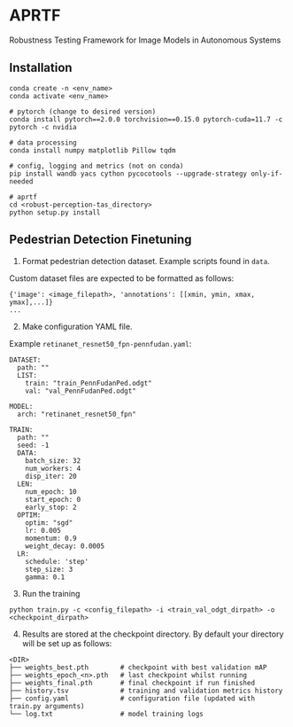 # APRTF
Robustness Testing Framework for Image Models in Autonomous Systems

##  Installation
```
conda create -n <env_name>
conda activate <env_name>

# pytorch (change to desired version)
conda install pytorch==2.0.0 torchvision==0.15.0 pytorch-cuda=11.7 -c pytorch -c nvidia

# data processing
conda install numpy matplotlib Pillow tqdm

# config, logging and metrics (not on conda)
pip install wandb yacs cython pycocotools --upgrade-strategy only-if-needed

# aprtf
cd <robust-perception-tas_directory>
python setup.py install
```

## Pedestrian Detection Finetuning
1. Format pedestrian detection dataset. Example scripts found in `data`.

Custom dataset files are expected to be formatted as follows:
```
{'image': <image_filepath>, 'annotations': [[xmin, ymin, xmax, ymax],...]}
...
```


2. Make configuration YAML file. 

Example `retinanet_resnet50_fpn-pennfudan.yaml`:
```
DATASET:
  path: ""
  LIST:
    train: "train_PennFudanPed.odgt"
    val: "val_PennFudanPed.odgt"

MODEL:
  arch: "retinanet_resnet50_fpn"

TRAIN:
  path: ""
  seed: -1
  DATA:
    batch_size: 32
    num_workers: 4
    disp_iter: 20
  LEN:
    num_epoch: 10
    start_epoch: 0
    early_stop: 2
  OPTIM:
    optim: "sgd"
    lr: 0.005
    momentum: 0.9
    weight_decay: 0.0005
  LR:
    schedule: 'step'
    step_size: 3
    gamma: 0.1
```

3. Run the training
```
python train.py -c <config_filepath> -i <train_val_odgt_dirpath> -o <checkpoint_dirpath>
```

4. Results are stored at the checkpoint directory. By default your directory will be set up as follows:
```
<DIR>
├── weights_best.pth        # checkpoint with best validation mAP
├── weights_epoch_<n>.pth   # last checkpoint whilst running
├── weights_final.pth       # final checkpoint if run finished
├── history.tsv             # training and validation metrics history
├── config.yaml             # configuration file (updated with train.py arguments)
└── log.txt                 # model training logs
```

